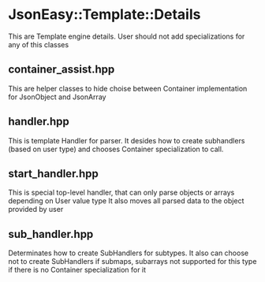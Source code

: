 JsonEasy::Template::Details
===========

This are Template engine details. User should not add specializations for any of this classes

container_assist.hpp
--------------
This are helper classes to hide choise between Container implementation for JsonObject and JsonArray

handler.hpp
--------------
This is template Handler for parser. It desides how to create subhandlers (based on user type) and chooses
Container specialization to call.

start_handler.hpp
--------------
This is special top-level handler, that can only parse objects or arrays depending on User value type
It also moves all parsed data to the object provided by user

sub_handler.hpp
--------------
Determinates how to create SubHandlers for subtypes.
It also can choose not to create SubHandlers if submaps, subarrays not supported for this type 
if there is no Container specialization for it